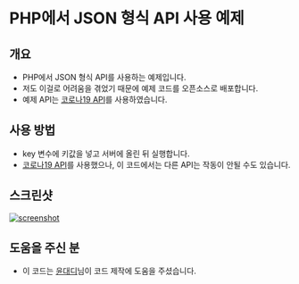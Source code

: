 # PHP에서 JSON 형식 API 사용 예제

## 개요
- PHP에서 JSON 형식 API를 사용하는 예제입니다.
- 저도 이걸로 어려움을 겪었기 때문에 예제 코드를 오픈소스로 배포합니다.
- 예제 API는 [코로나19 API](https://api.corona-19.kr)를 사용하였습니다.

## 사용 방법
- key 변수에 키값을 넣고 서버에 올린 뒤 실행합니다.
- [코로나19 API](https://api.corona-19.kr)를 사용했으나, 이 코드에서는 다른 API는 작동이 안될 수도 있습니다.

## 스크린샷
<a href="https://ibb.co/fk8J2Y6"><img src="https://i.ibb.co/PcTkNZX/screenshot.jpg" alt="screenshot" border="0"></a>

## 도움을 주신 분
- 이 코드는 [윤대디](https://kin.naver.com/profile/index.nhn?u=LSPd4gnlrzbyuDw%2BNjdDHOdHYgzdiKCrOl62MVmMOOs%3D)님이 코드 제작에 도움을 주셨습니다.
